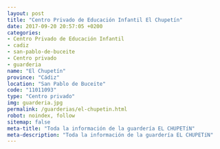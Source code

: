 ```yaml
---
layout: post
title: "Centro Privado de Educación Infantil El Chupetín"
date: 2017-09-20 20:57:05 +0200
categories:
- Centro Privado de Educación Infantil
- cadiz
- san-pablo-de-buceite
- Centro privado
- guarderia
name: "El Chupetín"
province: "Cádiz"
location: "San Pablo de Buceite"
code: "11011093"
type: "Centro privado"
img: guarderia.jpg
permalink: /guarderias/el-chupetin.html
robot: noindex, follow
sitemap: false
meta-title: "Toda la información de la guardería EL CHUPETíN"
meta-description: "Toda la información de la guardería EL CHUPETíN"
---
```

